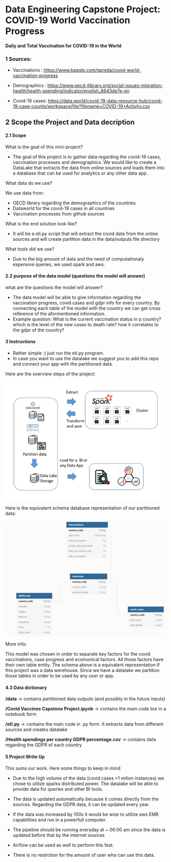 
# Data Engineering Capstone Project: COVID-19 World Vaccination Progress
#### Daily and Total Vaccination for COVID-19 in the World


### 1 Sources:
* Vaccinations : https://www.kaggle.com/gpreda/covid-world-vaccination-progress

* Demographics : https://www.oecd-ilibrary.org/social-issues-migration-health/health-spending/indicator/english_8643de7e-en

* Covid-19 cases: https://data.world/covid-19-data-resource-hub/covid-19-case-counts/workspace/file?filename=COVID-19+Activity.csv


## 2 Scope the Project and Data decription

#### 2.1 Scope 
What is the goal of this mini-project?
* The goal of this project is to gather data regarding the covid-19 cases, vaccination processes and demographics. We would like to create a DataLake that extracts the data from online sources and loads them into a database that can be used for analytics or any other data app.

What data do we use?

We use data from:
* OECD library regarding the demographics of the countries
* Dataworld for the covid-19 cases in all countries
* Vaccination processes from github sources

What is the end solution look like?

* It will be a etl.py script that will extract the covid data from the online sources and will create partition data in the data/outputs file directory

What tools did we use?

* Due to the big amount of data and the need of computationaly expensive queries, we used spark and aws.

#### 2.2 purpose of the data model (questions the model  will answer)
what are the questions the model  will answer?

* The data model will be able to give information regarding the vaccination progress, covid cases and gdpr info for every country. By connecting each table of the model with the country we can get cross reference of the aformentioned information.
* Example question: What is the current vaccination status in a country? which is the level of the new cases to death rate? how it correlates to the gdpr of the country?

#### 3 Instructions

* Rather simple :) just run the etl.py program.
* In case you want to use the datalake we suggest you to add this repo and connect your app with the partitioned data.

Here are the overview steps of the project:

<img src="Project_overview.png">


Here is the equivalent schema database representation of our partitioned data:

<img src="Schema_representation_of_data_lake.png">

More info: 

This model was chosen in order to separate key factors for the covid vaccinations, case progress and ecomonical factors. All those factors have their own table entity.
The schema above is a equivalent representation if this project was a data werehouse. 
Since we have a datalake we partition those tables in order to be used by any user or app.
#### 4.3 Data dictionary 

**/data** -> contains partitioned data outputs (and possibly in the future inputs)

**/Covid Vaccines Capstone Project.ipynb** -> contains the main code but in a notebook form

**/etl.py** -> contains the main code in .py form. It extracts data from different sources and creates datalake

**/Health spendings per country GDPR percentage.csv** -> contains data regarding the GDPR of each country


#### 5 Project Write Up

This sums our work. Here some things to keep in mind:
* Due to the high volume of the data (covid cases >1 milion instances) we chose to utilize sparks distributed power. The datalake will be able to provide data for queries and other BI tools.

* The data is updated automatically because it comes directly from the sources. Regarding the GDPR data, it can be updated every year. 

* If the data was increased by 100x it would be wize to utilize aws EMR capabilities and run in a powerfull computer.
* The pipeline should be running everyday at ~ 06:00 am since the data is updated before that by the internet sources
* Airflow can be used as well to perform this feat.
* There is no restrction for the amount of user who can use this data.
